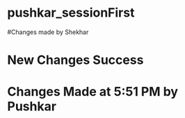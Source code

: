 # pushkar_sessionFirst


#Changes made by Shekhar

# New Changes Success

# Changes Made at 5:51 PM by Pushkar

